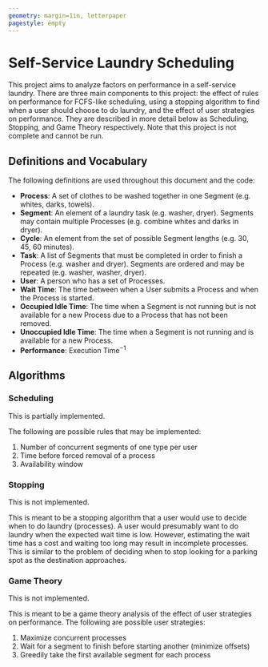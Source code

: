 ```yaml
---
geometry: margin=1in, letterpaper
pagestyle: empty
---
```


# Self-Service Laundry Scheduling

This project aims to analyze factors on performance in a self-service laundry.
There are three main components to this project:
the effect of rules on performance for FCFS-like scheduling,
using a stopping algorithm to find when a user should choose to do laundry,
and the effect of user strategies on performance.
They are described in more detail below as Scheduling, Stopping, and Game Theory respectively.
Note that this project is not complete and cannot be run.


## Definitions and Vocabulary

The following definitions are used throughout this document and the code:

- **Process**: A set of clothes to be washed together in one Segment (e.g. whites, darks, towels).
- **Segment**: An element of a laundry task (e.g. washer, dryer). Segments may contain multiple Processes (e.g. combine whites and darks in dryer).
- **Cycle**: An element from the set of possible Segment lengths (e.g. 30, 45, 60 minutes).
- **Task**: A list of Segments that must be completed in order to finish a Process (e.g. washer and dryer). Segments are ordered and may be repeated (e.g. washer, washer, dryer).
- **User**: A person who has a set of Processes.
- **Wait Time**: The time between when a User submits a Process and when the Process is started.
- **Occupied Idle Time**: The time when a Segment is not running but is not available for a new Process due to a Process that has not been removed.
- **Unoccupied Idle Time**: The time when a Segment is not running and is available for a new Process.
- **Performance**: $\text{Execution Time}^{-1}$


## Algorithms

### Scheduling

This is partially implemented.

The following are possible rules that may be implemented:

1. Number of concurrent segments of one type per user
2. Time before forced removal of a process
3. Availability window


### Stopping

This is not implemented.

This is meant to be a stopping algorithm that a user would use to decide when to do laundry (processes).
A user would presumably want to do laundry when the expected wait time is low.
However, estimating the wait time has a cost and waiting too long may result in incomplete processes.
This is similar to the problem of deciding when to stop looking for a parking spot as the destination approaches.


### Game Theory

This is not implemented.

This is meant to be a game theory analysis of the effect of user strategies on performance.
The following are possible user strategies:

1. Maximize concurrent processes
2. Wait for a segment to finish before starting another (minimize offsets)
3. Greedily take the first available segment for each process
